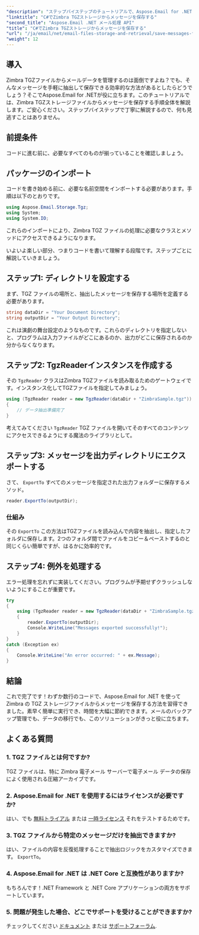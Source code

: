 ```yaml
---
"description": "ステップバイステップのチュートリアルで、Aspose.Email for .NET を使用して Zimbra TGZ ストレージからメッセージを保存する方法を学びます。"
"linktitle": "C#でZimbra TGZストレージからメッセージを保存する"
"second_title": "Aspose.Email .NET メール処理 API"
"title": "C#でZimbra TGZストレージからメッセージを保存する"
"url": "/ja/email/net/email-files-storage-and-retrieval/save-messages-from-zimbra-tgz-storage/"
"weight": 12
---
```


## 導入

Zimbra TGZファイルからメールデータを管理するのは面倒ですよね？でも、そんなメッセージを手軽に抽出して保存できる効率的な方法があるとしたらどうでしょう？そこでAspose.Email for .NETが役に立ちます。このチュートリアルでは、Zimbra TGZストレージファイルからメッセージを保存する手順全体を解説します。ご安心ください。ステップバイステップで丁寧に解説するので、何も見逃すことはありません。  

## 前提条件  

コードに進む前に、必要なすべてのものが揃っていることを確認しましょう。  

## パッケージのインポート  

コードを書き始める前に、必要な名前空間をインポートする必要があります。手順は以下のとおりです。  

```csharp  
using Aspose.Email.Storage.Tgz;  
using System;  
using System.IO;  
```  

これらのインポートにより、Zimbra TGZ ファイルの処理に必要なクラスとメソッドにアクセスできるようになります。

いよいよ楽しい部分、つまりコードを書いて理解する段階です。ステップごとに解説していきましょう。  

## ステップ1: ディレクトリを設定する  

まず、TGZ ファイルの場所と、抽出したメッセージを保存する場所を定義する必要があります。  

```csharp  
string dataDir = "Your Document Directory";  
string outputDir = "Your Output Directory";  
```  
 
これは演劇の舞台設定のようなものです。これらのディレクトリを指定しないと、プログラムは入力ファイルがどこにあるのか、出力がどこに保存されるのか分からなくなります。


## ステップ2: TgzReaderインスタンスを作成する  

その `TgzReader` クラスはZimbra TGZファイルを読み取るためのゲートウェイです。インスタンス化してTGZファイルを指定してみましょう。  

```csharp  
using (TgzReader reader = new TgzReader(dataDir + "ZimbraSample.tgz"))  
{  
    // データ抽出準備完了  
}  
```  
 
考えてみてください `TgzReader` TGZ ファイルを開いてそのすべてのコンテンツにアクセスできるようにする魔法のライブラリとして。  


## ステップ3: メッセージを出力ディレクトリにエクスポートする  

さて、 `ExportTo` すべてのメッセージを指定された出力フォルダーに保存するメソッド。  

```csharp  
reader.ExportTo(outputDir);  
```  

### 仕組み  
その `ExportTo` この方法はTGZファイルを読み込んで内容を抽出し、指定したフォルダに保存します。2つのフォルダ間でファイルをコピー＆ペーストするのと同じくらい簡単ですが、はるかに効率的です。  


## ステップ4: 例外を処理する  

エラー処理を忘れずに実装してください。プログラムが予期せずクラッシュしないようにすることが重要です。  

```csharp  
try  
{  
    using (TgzReader reader = new TgzReader(dataDir + "ZimbraSample.tgz"))  
    {  
        reader.ExportTo(outputDir);  
        Console.WriteLine("Messages exported successfully!");  
    }  
}  
catch (Exception ex)  
{  
    Console.WriteLine("An error occurred: " + ex.Message);  
}  
```  

## 結論  

これで完了です！わずか数行のコードで、Aspose.Email for .NET を使って Zimbra の TGZ ストレージファイルからメッセージを保存する方法を習得できました。素早く簡単に実行でき、時間を大幅に節約できます。メールのバックアップ管理でも、データの移行でも、このソリューションがきっと役に立ちます。

## よくある質問  

### 1. TGZ ファイルとは何ですか?  
TGZ ファイルは、特に Zimbra 電子メール サーバーで電子メール データの保存によく使用される圧縮アーカイブです。  

### 2. Aspose.Email for .NET を使用するにはライセンスが必要ですか?  
はい、でも [無料トライアル](https://releases.aspose.com/) または [一時ライセンス](https://purchase.aspose.com/temporary-license/) それをテストするためです。  

### 3. TGZ ファイルから特定のメッセージだけを抽出できますか?  
はい、ファイルの内容を反復処理することで抽出ロジックをカスタマイズできます。 `ExportTo`。  

### 4. Aspose.Email for .NET は .NET Core と互換性がありますか?  
もちろんです！.NET Framework と .NET Core アプリケーションの両方をサポートしています。  

### 5. 問題が発生した場合、どこでサポートを受けることができますか?  
チェックしてください [ドキュメント](https://reference.aspose.com/email/net/) または [サポートフォーラム](https://forum。aspose.com/c/email/12/).